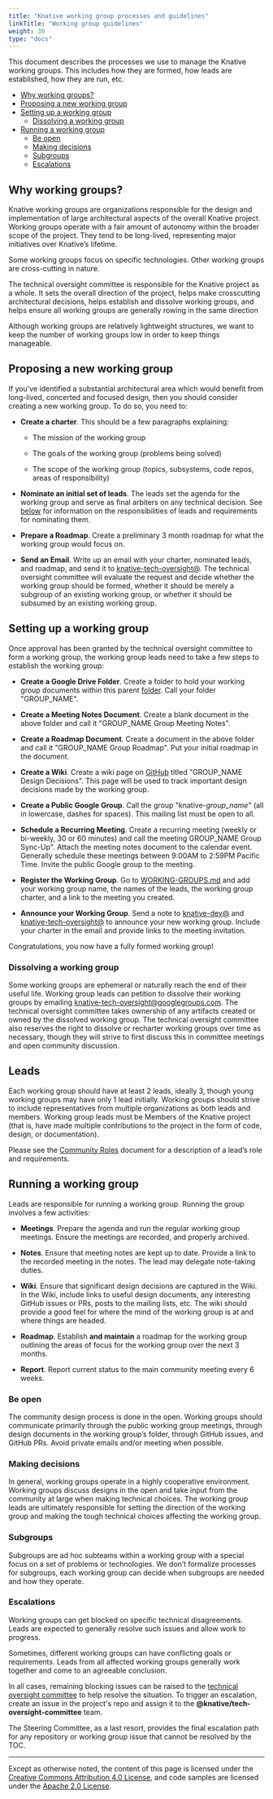 ```yaml
---
title: "Knative working group processes and guidelines"
linkTitle: "Working group guidelines"
weight: 30
type: "docs"
---
```


This document describes the processes we use to manage the Knative working
groups. This includes how they are formed, how leads are established, how they
are run, etc.

- [Why working groups?](#why-working-groups)
- [Proposing a new working group](#proposing-a-new-working-group)
- [Setting up a working group](#setting-up-a-working-group)
  - [Dissolving a working group](#dissolving-a-working-group)
- [Running a working group](#running-a-working-group)
  - [Be open](#be-open)
  - [Making decisions](#making-decisions)
  - [Subgroups](#subgroups)
  - [Escalations](#escalations)

## Why working groups?

Knative working groups are organizations responsible for the design and
implementation of large architectural aspects of the overall Knative project.
Working groups operate with a fair amount of autonomy within the broader scope
of the project. They tend to be long-lived, representing major initiatives over
Knative’s lifetime.

Some working groups focus on specific technologies. Other working groups are
cross-cutting in nature.

The technical oversight committee is responsible for the Knative project as a
whole. It sets the overall direction of the project, helps make crosscutting
architectural decisions, helps establish and dissolve working groups, and helps
ensure all working groups are generally rowing in the same direction

Although working groups are relatively lightweight structures, we want to keep
the number of working groups low in order to keep things manageable.

## Proposing a new working group

If you’ve identified a substantial architectural area which would benefit from
long-lived, concerted and focused design, then you should consider creating a
new working group. To do so, you need to:

- **Create a charter**. This should be a few paragraphs explaining:

  - The mission of the working group

  - The goals of the working group (problems being solved)

  - The scope of the working group (topics, subsystems, code repos, areas of
    responsibility)

- **Nominate an initial set of leads**. The leads set the agenda for the working
  group and serve as final arbiters on any technical decision. See
  [below](#leads) for information on the responsibilities of leads and
  requirements for nominating them.

- **Prepare a Roadmap**. Create a preliminary 3 month roadmap for what the
  working group would focus on.

- **Send an Email**. Write up an email with your charter, nominated leads, and
  roadmap, and send it to
  [knative-tech-oversight@](mailto:knative-tech-oversight@googlegroups.com). The
  technical oversight committee will evaluate the request and decide whether the
  working group should be formed, whether it should be merely a subgroup of an
  existing working group, or whether it should be subsumed by an existing
  working group.

## Setting up a working group

Once approval has been granted by the technical oversight committee to form a
working group, the working group leads need to take a few steps to establish the
working group:

- **Create a Google Drive Folder**. Create a folder to hold your working group
  documents within this parent
  [folder](https://drive.google.com/corp/drive/folders/0APnJ_hRs30R2Uk9PVA).
  Call your folder "GROUP_NAME".

- **Create a Meeting Notes Document**. Create a blank document in the above
  folder and call it "GROUP_NAME Group Meeting Notes".

- **Create a Roadmap Document**. Create a document in the above folder and call
  it "GROUP_NAME Group Roadmap". Put your initial roadmap in the document.

- **Create a Wiki**. Create a wiki page on
  [GitHub](https://github.com/knative/serving) titled "GROUP_NAME Design
  Decisions". This page will be used to track important design decisions made by
  the working group.

- **Create a Public Google Group**. Call the group "knative-_group_name_" (all
  in lowercase, dashes for spaces). This mailing list must be open to all.

- **Schedule a Recurring Meeting**. Create a recurring meeting (weekly or
  bi-weekly, 30 or 60 minutes) and call the meeting GROUP_NAME Group Sync-Up".
  Attach the meeting notes document to the calendar event. Generally schedule
  these meetings between 9:00AM to 2:59PM Pacific Time. Invite the public Google
  group to the meeting.

- **Register the Working Group**. Go to [WORKING-GROUPS.md](./WORKING-GROUPS.md)
  and add your working group name, the names of the leads, the working group
  charter, and a link to the meeting you created.

- **Announce your Working Group**. Send a note to
  [knative-dev@](mailto:knative-dev@googlegroups.com) and
  [knative-tech-oversight@](mailto:knative-tech-oversight@googlegroups.com) to
  announce your new working group. Include your charter in the email and provide
  links to the meeting invitation.

Congratulations, you now have a fully formed working group!

### Dissolving a working group

Some working groups are ephemeral or naturally reach the end of their useful
life. Working group leads can petition to dissolve their working groups by
emailing
[knative-tech-oversight@googlegroups.com](mailto:knative-tech-oversight@googlegroups.com).
The technical oversight committee takes ownership of any artifacts created or
owned by the dissolved working group. The technical oversight committee also
reserves the right to dissolve or recharter working groups over time as
necessary, though they will strive to first discuss this in committee meetings
and open community discussion.

## Leads

Each working group should have at least 2 leads, ideally 3, though young working
groups may have only 1 lead initially. Working groups should strive to include
representatives from multiple organizations as both leads and members. Working
group leads must be Members of the Knative project (that is, have made multiple
contributions to the project in the form of code, design, or documentation).

Please see the [Community Roles](./ROLES.md) document for a description of a
lead’s role and requirements.

## Running a working group

Leads are responsible for running a working group. Running the group involves a
few activities:

- **Meetings**. Prepare the agenda and run the regular working group meetings.
  Ensure the meetings are recorded, and properly archived.

- **Notes**. Ensure that meeting notes are kept up to date. Provide a link to
  the recorded meeting in the notes. The lead may delegate note-taking duties.

- **Wiki**. Ensure that significant design decisions are captured in the Wiki.
  In the Wiki, include links to useful design documents, any interesting GitHub
  issues or PRs, posts to the mailing lists, etc. The wiki should provide a good
  feel for where the mind of the working group is at and where things are
  headed.

- **Roadmap**. Establish **and maintain** a roadmap for the working group
  outlining the areas of focus for the working group over the next 3 months.

- **Report**. Report current status to the main community meeting every 6 weeks.

### Be open

The community design process is done in the open. Working groups should
communicate primarily through the public working group meetings, through design
documents in the working group’s folder, through GitHub issues, and GitHub PRs.
Avoid private emails and/or meeting when possible.

### Making decisions

In general, working groups operate in a highly cooperative environment. Working
groups discuss designs in the open and take input from the community at large
when making technical choices. The working group leads are ultimately
responsible for setting the direction of the working group and making the tough
technical choices affecting the working group.

### Subgroups

Subgroups are ad hoc subteams within a working group with a special focus on a
set of problems or technologies. We don’t formalize processes for subgroups,
each working group can decide when subgroups are needed and how they operate.

### Escalations

Working groups can get blocked on specific technical disagreements. Leads are
expected to generally resolve such issues and allow work to progress.

Sometimes, different working groups can have conflicting goals or requirements.
Leads from all affected working groups generally work together and come to an
agreeable conclusion.

In all cases, remaining blocking issues can be raised to the
[technical oversight committee](./TECH-OVERSIGHT-COMMITTEE.md) to help resolve
the situation. To trigger an escalation, create an issue in the project's repo
and assign it to the **@knative/tech-oversight-committee** team.

The Steering Committee, as a last resort, provides the final escalation path for
any repository or working group issue that cannot be resolved by the TOC.

---

Except as otherwise noted, the content of this page is licensed under the
[Creative Commons Attribution 4.0 License](https://creativecommons.org/licenses/by/4.0/),
and code samples are licensed under the
[Apache 2.0 License](https://www.apache.org/licenses/LICENSE-2.0).
